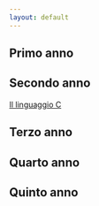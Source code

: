 ```yaml
---
layout: default
---
```


## Primo anno
## Secondo anno
[Il linguaggio C](https://pagobls.github.io/baseC/)

## Terzo anno
## Quarto anno
## Quinto anno
